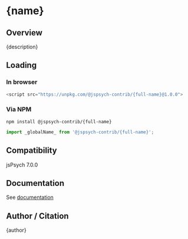 # {name}

## Overview

{description}

## Loading

### In browser

```js
<script src="https://unpkg.com/@jspsych-contrib/{full-name}@1.0.0">
```

### Via NPM

```
npm install @jspsych-contrib/{full-name}
```

```js
import _globalName_ from '@jspsych-contrib/{full-name}';
```

## Compatibility

jsPsych 7.0.0

## Documentation

See [documentation](https://github.com/jspsych/jspsych-contrib/blob/main/packages/{full-name}/docs/jspsych-{name}.md)

## Author / Citation

{author}

